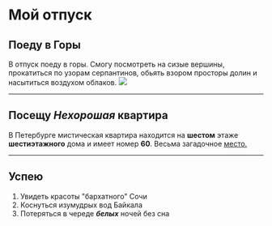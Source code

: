 # Мой отпуск

## Поеду в **Горы**
В отпуск поеду в горы. Смогу посмотреть на сизые вершины, прокатиться по узорам серпантинов, обьять взором просторы долин и насытиться воздухом облаков.
![](tt700.jpg)

---
## Посещу **_Нехорошая_ квартира**
В Петербурге мистическая квартира находится на **шестом** этаже **шестиэтажного** дома и имеет номер **60**. Весьма загадочное [место.](https://yandex.ru/maps/-/CCUJZIcN1A
)

___
## Успею
1. Увидеть красоты "бархатного" Сочи
2. Коснуться изумудрых вод Байкала
3. Потеряться в череде **_белых_** ночей без сна